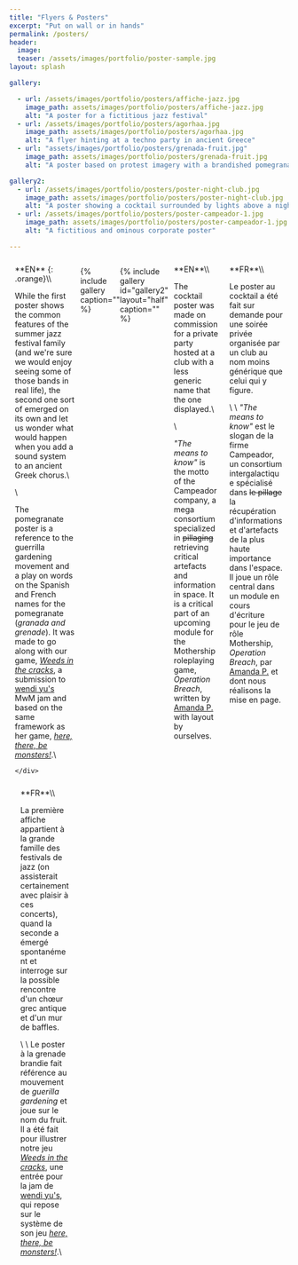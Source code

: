 ```yaml
---
title: "Flyers & Posters"
excerpt: "Put on wall or in hands"
permalink: /posters/
header:
  image:
  teaser: /assets/images/portfolio/poster-sample.jpg
layout: splash

gallery:

  - url: /assets/images/portfolio/posters/affiche-jazz.jpg
    image_path: assets/images/portfolio/posters/affiche-jazz.jpg
    alt: "A poster for a fictitious jazz festival"
  - url: /assets/images/portfolio/posters/agorhaa.jpg
    image_path: assets/images/portfolio/posters/agorhaa.jpg
    alt: "A flyer hinting at a techno party in ancient Greece"
  - url: "assets/images/portfolio/posters/grenada-fruit.jpg"
    image_path: assets/images/portfolio/posters/grenada-fruit.jpg
    alt: "A poster based on protest imagery with a brandished pomegranate"

gallery2:
  - url: /assets/images/portfolio/posters/poster-night-club.jpg
    image_path: assets/images/portfolio/posters/poster-night-club.jpg
    alt: "A poster showing a cocktail surrounded by lights above a night club logo"
  - url: /assets/images/portfolio/posters/poster-campeador-1.jpg
    image_path: assets/images/portfolio/posters/poster-campeador-1.jpg
    alt: "A fictitious and ominous corporate poster"

---
```


<style>
/* Create two equal columns that floats next to each other */
.row {
  display: flex;
}

/* Create two equal columns that sits next to each other */
.column {
  flex: 50%;
  padding: 10px;
}
/* Clear floats after the columns */
.row:after {
  content: "";
  display: table;
  clear: both;
}
.orange {
  color: $primary-color;
}
</style>

<div class="row">
  <div class="column" markdown="span">
**EN** {: .orange}\\

While the first poster shows the common features of the summer jazz festival family (and we're sure we would enjoy seeing some of those bands in real life), the second one sort of emerged on its own and let us wonder what would happen when you add a sound system to an ancient Greek chorus.\\

\\

The pomegranate poster is a reference to the guerrilla gardening movement and a play on words on the Spanish and French names for the pomegranate (*granada and grenade*). It was made to go along with our game, [*Weeds in the cracks*](https://contrabandrimer.itch.io/weeds-in-the-cracks), a submission to [wendi yu's](https://twitter.com/wen_di_yu) MwM jam and based on the same framework as her game, [*here, there, be monsters!*](https://wendiy.itch.io/here-there-be-monsters).\\

    </div>
  <div class="column" markdown="span">
**FR**\\

La première affiche appartient à la grande famille des festivals de jazz (on assisterait certainement avec plaisir à ces concerts), quand la seconde a émergé spontanément et interroge sur la possible rencontre d'un chœur grec antique et d'un mur de baffles.

\\
\\
Le poster à la grenade brandie fait référence au mouvement de *guerilla gardening* et joue sur le nom du fruit. Il a été fait pour illustrer notre jeu [*Weeds in the cracks*](https://contrabandrimer.itch.io/weeds-in-the-cracks), une entrée pour la jam de [wendi yu's](https://twitter.com/wen_di_yu), qui repose sur le système de son jeu [*here, there, be monsters!*](https://wendiy.itch.io/here-there-be-monsters).\\

  </div>
</div>

{% include gallery caption="" %}

{% include gallery id="gallery2" layout="half" caption="" %}


<div class="row">
  <div class="column" markdown="span">
**EN**\\

The cocktail poster was made on commission for a private party hosted at a club with a less generic name that the one displayed.\\

\\

*"The means to know"* is the motto of the Campeador company, a mega consortium specialized in ~~pillaging~~ retrieving critical artefacts and information in space. It is a critical part of an upcoming module for the Mothership roleplaying game, *Operation Breach*, written by [Amanda P.](https://weirdwonder.itch.io/) with layout by ourselves.
    </div>
  <div class="column" markdown="span">
**FR**\\

Le poster au cocktail a été fait sur demande pour une soirée privée organisée par un club au nom moins générique que celui qui y figure.

\\
\\
*"The means to know"* est le slogan de la firme Campeador, un consortium intergalactique spécialisé dans ~~le pillage~~ la récupération d'informations et d'artefacts de la plus haute importance dans l'espace. Il joue un rôle central dans un module en cours d'écriture pour le jeu de rôle Mothership, *Operation Breach*, par [Amanda P.](https://weirdwonder.itch.io/) et dont nous réalisons la mise en page.

  </div>
</div>
